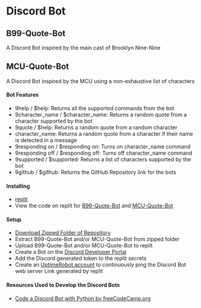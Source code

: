 # Discord Bot

## B99-Quote-Bot
A Discord Bot inspired by the main cast of Brooklyn Nine-Nine

## MCU-Quote-Bot
A Discord Bot inspired by the MCU using a non-exhaustive list of characters

#### Bot Features
* 9help / $help: Returns all the supported commands from the bot
* 9character_name / $character_name: Returns a random quote from a character supported by the bot
* 9quote / $help: Returns a random quote from a random character
* character_name: Returns a random quote from a character if their name is detected in a message
* 9responding on / $responding on: Turns on character_name command
* 9responding off / $responding off: Turns off character_name command
* 9supported / $supported: Returns a list of characters supported by the bot
* 9github / $github: Returns the GitHub Repository link for the bots

#### Installing
* [replit](https://replit.com/)
* View the code on replit for [B99-Quote-Bot](https://replit.com/@ILin2/B99-Quote-Bot-Demo-Code) and [MCU-Quote-Bot](https://replit.com/@ILin2/MCU-Quote-Bot-Demo-Code)

#### Setup
* [Download Zipped Folder of Repository](https://github.com/Lin-Ian/Discord-Bot/archive/refs/heads/main.zip)
* Extract B99-Quote-Bot and/or MCU-Quote-Bot from zipped folder
* Upload B99-Quote-Bot and/or MCU-Quote-Bot to replit
* Create a Bot on the [Discord Developer Portal](https://discord.com/developers/applications)
* Add the Discord generated token to the replit secrets
* Create an [UptimeRobot account](https://uptimerobot.com/) to continuously ping the Discord Bot web server Link generated by replit

#### Resources Used to Develop the Discord Bots
* [Code a Discord Bot with Python by freeCodeCamp.org](https://www.youtube.com/watch?v=SPTfmiYiuok)
